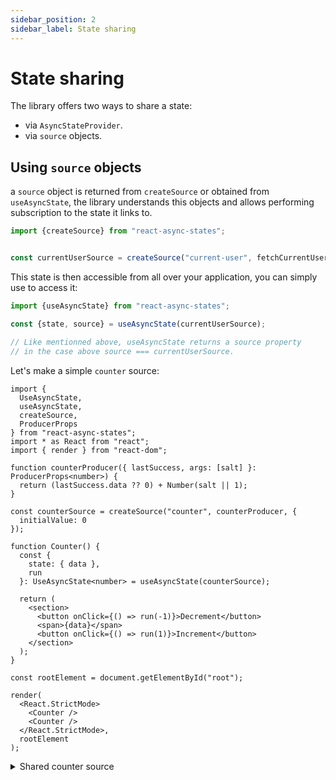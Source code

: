 ```yaml
---
sidebar_position: 2
sidebar_label: State sharing
---
```


# State sharing

The library offers two ways to share a state:

- via `AsyncStateProvider`.
- via `source` objects.

## Using `source` objects

a `source` object is returned from `createSource` or obtained
from `useAsyncState`, the library understands this objects and allows performing
subscription to the state it links to.

```typescript
import {createSource} from "react-async-states";


const currentUserSource = createSource("current-user", fetchCurrentUser, config);

```

This state is then accessible from all over your application, you can simply use
to access it:

```typescript
import {useAsyncState} from "react-async-states";

const {state, source} = useAsyncState(currentUserSource);

// Like mentionned above, useAsyncState returns a source property
// in the case above source === currentUserSource.
```

Let's make a simple `counter` source:

```tsx
import {
  UseAsyncState,
  useAsyncState,
  createSource,
  ProducerProps
} from "react-async-states";
import * as React from "react";
import { render } from "react-dom";

function counterProducer({ lastSuccess, args: [salt] }: ProducerProps<number>) {
  return (lastSuccess.data ?? 0) + Number(salt || 1);
}

const counterSource = createSource("counter", counterProducer, {
  initialValue: 0
});

function Counter() {
  const {
    state: { data },
    run
  }: UseAsyncState<number> = useAsyncState(counterSource);

  return (
    <section>
      <button onClick={() => run(-1)}>Decrement</button>
      <span>{data}</span>
      <button onClick={() => run(1)}>Increment</button>
    </section>
  );
}

const rootElement = document.getElementById("root");

render(
  <React.StrictMode>
    <Counter />
    <Counter />
  </React.StrictMode>,
  rootElement
);

```

<details>
<summary>Shared counter source</summary>

<iframe style={{width: '100%', height: '500px', border: 0, borderRadius: 4,
overflow: 'hidden'}}
src="https://codesandbox.io/embed/react-typescript-forked-ooo3e9?fontsize=14&hidenavigation=1&theme=dark"
allow="accelerometer; ambient-light-sensor; camera; encrypted-media;
geolocation; gyroscope; hid; microphone; midi; payment; usb; vr;
xr-spatial-tracking"
sandbox="allow-forms allow-modals allow-popups allow-presentation
allow-same-origin allow-scripts"
/>

</details>

This is a basic example of how to share state using source.

:::note
since `createSource` does not depend on react to work, it will also work
with different react trees and state will be reflected in both of them.
:::
